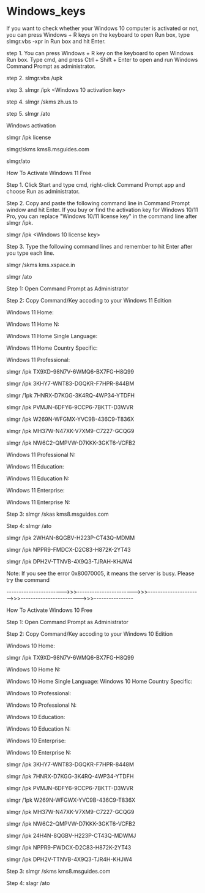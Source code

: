 # Windows_keys

If you want to check whether your Windows 10 computer is activated or not, you can press Windows + R keys on the keyboard to open Run box, type slmgr.vbs -xpr in Run box and hit Enter.

step 1. You can press Windows + R key on the keyboard to open Windows Run box. Type cmd, and press Ctrl + Shift + Enter to open and run Windows Command Prompt as administrator.

step 2. slmgr.vbs /upk 

step 3. slmgr /ipk <Windows 10 activation key>

step 4. slmgr /skms zh.us.to

step 5. slmgr /ato

Windows activation

slmgr /ipk license

slmgr/skms kms8.msguides.com

slmgr/ato

How To Activate Windows 11 Free

Step 1. Click Start and type cmd, right-click Command Prompt app and choose Run as administrator.

Step 2. Copy and paste the following command line in Command Prompt window and hit Enter. If you buy or find the activation key for Windows 10/11 Pro, you can replace "Windows 10/11 license key" in the command line after slmgr /ipk.

slmgr /ipk <Windows 10 license key>

Step 3. Type the following command lines and remember to hit Enter after you type each line.

slmgr /skms kms.xspace.in

slmgr /ato

Step 1: Open Command Prompt as Administrator

Step 2: Copy Command/Key accoding to your Windows 11 Edition

Windows 11 Home:

Windows 11 Home N:

Windows 11 Home Single Language: 

Windows 11 Home Country Specific: 

Windows 11 Professional:

slmgr /ipk TX9XD-98N7V-6WMQ6-BX7FG-H8Q99 

slmgr /ipk 3KHY7-WNT83-DGQKR-F7HPR-844BM 

slmgr /1pk 7HNRX-D7KGG-3K4RQ-4WP34-YTDFH 

slmgr /ipk PVMJN-6DFY6-9CCP6-7BKTT-D3WVR 

slmgr /ipk W269N-WFGMX-YVC9B-436C9-T836X 

slmgr /ipk MH37W-N47XK-V7XM9-C7227-GCQG9 

slmgr /ipk NW6C2-QMPVW-D7KKK-3GKT6-VCFB2

Windows 11 Professional N:

Windows 11 Education:

Windows 11 Education N:

Windows 11 Enterprise:

Windows 11 Enterprise N:

Step 3: slmgr /skas kms8.msguides.com

Step 4: slmgr /ato

slmgr /ipk 2WHAN-8QGBV-H223P-CT43Q-MDMM

slmgr /ipk NPPR9-FMDCX-D2C83-H872K-2YT43

slmgr /ipk DPH2V-TTNVB-4X9Q3-TJRAH-KHJW4

Note: If you see the error 0x80070005, it means the server is busy. Please try the command

----------------------->>>----------------------->>>---------------------->>>------------------------>>>----------------

How To Activate Windows 10 Free

Step 1: Open Command Prompt as Administrator

Step 2: Copy Command/Key accoding to your Windows 10 Edition

Windows 10 Home:

slmgr /ipk TX9XD-98N7V-6WMQ6-BX7FG-H8Q99

Windows 10 Home N:

Windows 10 Home Single Language: Windows 10 Home Country Specific:

Windows 10 Professional:

Windows 10 Professional N:

Windows 10 Education:

Windows 10 Education N:

Windows 10 Enterprise:

Windows 10 Enterprise N:

slmgr /ipk 3KHY7-WNT83-DGQKR-F7HPR-8448M

slmgr /ipk 7HNRX-D7KGG-3K4RQ-4WP34-YTDFH 

slmgr /ipk PVMJN-6DFY6-9CCP6-7BKTT-D3WVR 

slmgr /1pk W269N-WFGWX-YVC9B-436C9-T836X 

slmgr /ipk MH37W-N47XK-V7XM9-C7227-GCQG9 

slmgr /ipk NW6C2-QMPVW-D7KKK-3GKT6-VCFB2 

slmgr /ipk 24H4N-8QGBV-H223P-CT43Q-MDWMJ 

slmgr /ipk NPPR9-FWDCX-D2C83-H872K-2YT43 

slmgr /ipk DPH2V-TTNVB-4X9Q3-TJR4H-KHJW4

Step 3: slmgr /skms kms8.msguides.com

Step 4: slagr /ato
